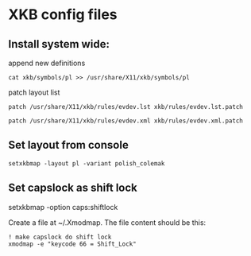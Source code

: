 # XKB config files

## Install system wide:

append new definitions

`cat xkb/symbols/pl >> /usr/share/X11/xkb/symbols/pl`

patch layout list

`patch /usr/share/X11/xkb/rules/evdev.lst xkb/rules/evdev.lst.patch`

`patch /usr/share/X11/xkb/rules/evdev.xml xkb/rules/evdev.xml.patch`


## Set layout from console

`setxkbmap -layout pl -variant polish_colemak`

## Set capslock as shift lock
setxkbmap -option caps:shiftlock

Create a file at ~/.Xmodmap. The file content should be this:

````
! make capslock do shift lock
xmodmap -e "keycode 66 = Shift_Lock"
````